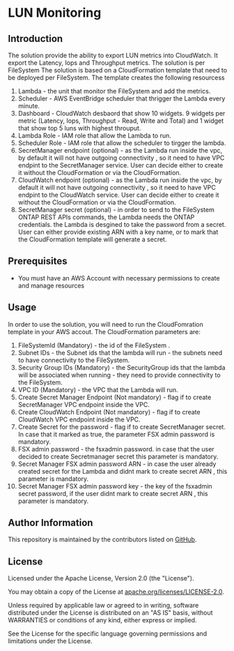 # LUN Monitoring

## Introduction

The solution provide the ability to export LUN metrics into CloudWatch. It export the Latency, Iops and Throughput metrics. The solution is per FileSystem
The solution is based on a CloudFormation template that need to be deployed per FileSystem. The template creates the following resourcess

1. Lambda - the unit that monitor the FileSystem and add the metrics.
2. Scheduler - AWS EventBridge scheduler that thrigger the Lambda every minute.
3. Dashboard - CloudWatch desbaord that show 10 widgets. 9 widgets per metric (Latency, Iops, Throughput - Read, Write and Total) and 1 widget that show top 5 luns with highest throuput.
4. Lambda Role - IAM role that allow the Lambda to run.
5. Scheduler Role - IAM role that allow the scheduler to tirgger the lambda.
6. SecretManager endpoint (optional) - as the Lambda run inside the vpc, by default it will not have outgoing connectivity , so it need to have VPC endpint to the SecretManager service. User can decide either to create it without the CloudFormation or via the CloudFormation.
7. CloudWatch endpoint (optional) - as the Lambda run inside the vpc, by default it will not have outgoing connectivity , so it need to have VPC endpint to the CloudWatch service. User can decide either to create it without the CloudFormation or via the CloudFormation.
8. SecretManager secret (optional) - in order to send to the FileSystem ONTAP REST APIs commands, the Lambda needs the ONTAP credentials. the Lambda is desgined to take the password from a secret. User can either provide existing ARN with a key name, or to mark that the CloudFormation template will generate a secret.

## Prerequisites

* You must have an AWS Account with necessary permissions to create and manage resources
## Usage

In order to use the solution, you will need to run the CloudFomration template in your AWS accout.
The CloudFormation parameters are:

1. FileSystemId (Mandatory) - the id of the FileSystem .
2. Subnet IDs - the Subnet ids that the lambda will run - the subnets need to have connectivity to the FileSystem.
3. Security Group IDs (Mandatory) - the SecurityGroup ids that the lambda will be associated when running - they need to provide connectivity to the FileSystem.
4. VPC ID (Mandatory) - the VPC that the Lambda will run.
5. Create Secret Manager Endpoint (Not mandatory) - flag if to create SecretManager VPC endpoint inside the VPC.
6. Create CloudWatch Endpoint (Not mandatory) - flag if to create CloudWatch VPC endpoint inside the VPC.
7. Create Secret for the password - flag if to create SecretManager secret. In case that it marked as true, the parameter FSX admin password is mandatory.
8. FSX admin password - the fsxadmin password. in case that the user decided to create Secretmanager secret this parameter is mandatory.
9. Secret Manager FSX admin password ARN - in case the user already created secret for the Lambda and didnt mark to create secret ARN , this parameter is mandatory.
10. Secret Manager FSX admin password key - the key of the fsxadmin secret password, if the user didnt mark to create secret ARN , this parameter is mandatory.

## Author Information

This repository is maintained by the contributors listed on [GitHub](https://github.com/NetApp/FSxN-Samples/graphs/contributors).

## License

Licensed under the Apache License, Version 2.0 (the "License").

You may obtain a copy of the License at [apache.org/licenses/LICENSE-2.0](http://www.apache.org/licenses/LICENSE-2.0).

Unless required by applicable law or agreed to in writing, software distributed under the License is distributed on an "AS IS" basis, without WARRANTIES or conditions of any kind, either express or implied.

See the License for the specific language governing permissions and limitations under the License.
